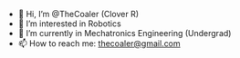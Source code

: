- 👋 Hi, I’m @TheCoaler (Clover R)
- 👀 I’m interested in Robotics
- 🌱 I’m currently in Mechatronics Engineering (Undergrad)
- 📫 How to reach me: thecoaler@gmail.com

<!---
TheCoaler/TheCoaler is a ✨ special ✨ repository because its `README.md` (this file) appears on your GitHub profile.
You can click the Preview link to take a look at your changes.
--->
